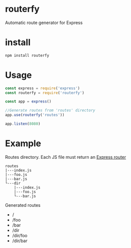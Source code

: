 # routerfy
Automatic route generator for Express

# install

```bash
npm install routerfy
```

# Usage

```javascript
const express = require('express')
const routerfy = require('routerfy')

const app = express()

//Generate routes from 'routes' directory
app.use(routerfy('routes'))

app.listen(8080)
```

# Example

Routes directory. Each JS file must return an [Express router](http://google.com)

```
routes
|---index.js
|---foo.js
|---bar.js
└---dir
	|---index.js
	|---foo.js
	└---bar.js
```
Generated routes

- /
- /foo
- /bar
- /dir
- /dir/foo
- /dir/bar
